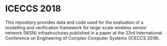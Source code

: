 # ICECCS 2018
This repository provides data and code used for the evaluation of a modelling and verification framework for large-scale wireless sensor network (WSN) infrastructures published in a paper at the 23rd International Conference on Engineering of Complex Computer Systems (ICECCS 2018).
